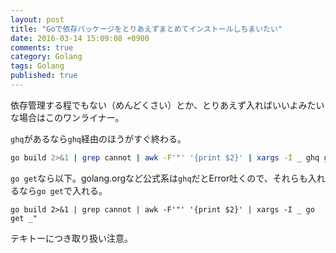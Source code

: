 ```yaml
---
layout: post
title: "Goで依存パッケージをとりあえずまとめてインストールしちまいたい"
date: 2016-03-14 15:09:08 +0900 
comments: true
category: Golang
tags: Golang
published: true
---
```


依存管理する程でもない（めんどくさい）とか、とりあえず入ればいいよみたいな場合はこのワンライナー。

`ghq`があるなら`ghq`経由のほうがすぐ終わる。

```bash
go build 2>&1 | grep cannot | awk -F'"' '{print $2}' | xargs -I _ ghq get https://_
```

`go get`なら以下。golang.orgなど公式系は`ghq`だとError吐くので、それらも入れるなら`go get`で入れる。

```
go build 2>&1 | grep cannot | awk -F'"' '{print $2}' | xargs -I _ go get _"
```

テキトーにつき取り扱い注意。
